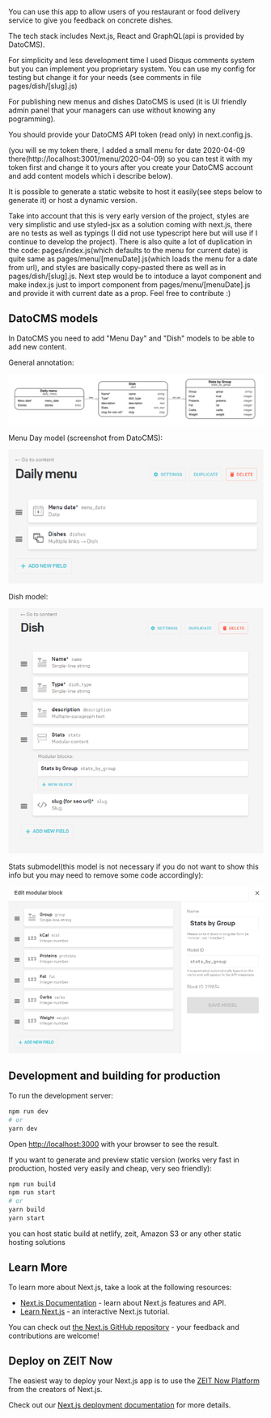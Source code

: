You can use this app to allow users of you restaurant or food delivery service to give you feedback on concrete dishes.

The tech stack includes Next.js, React and GraphQL(api is provided by DatoCMS).

For simplicity and less development time I used Disqus comments system but you can implement you proprietary system. You can use my config for testing but change it for your needs (see comments in file pages/dish/[slug].js)

For publishing new menus and dishes DatoCMS is used (it is UI friendly admin panel that your managers can use without knowing any pogramming).

You should provide your DatoCMS API token (read only) in next.config.js.

(you will se my token there, I added a small menu for date 2020-04-09 there(http://localhost:3001/menu/2020-04-09) so you can test it with my token first and change it to yours after you create your DatoCMS account and add content models which i describe below).

It is possible to generate a static website to host it easily(see steps below to generate it) or host a dynamic version.

Take into account that this is very early version of the project, styles are very simplistic and use styled-jsx as a solution coming with next.js, there are no tests as well as typings (I did not use typescript here but will use if I continue to develop the project).
There is also quite a lot of duplication in the code: pages/index.js(which defaults to the menu for current date) is quite same as pages/menu/[menuDate].js(which loads the menu for a date from url), and styles are basically copy-pasted there as well as in pages/dish/[slug].js. Next step would be to intoduce a layot component and make index.js just to import component from pages/menu/[menuDate].js and provide it with current date as a prop. Feel free to contribute :)

## DatoCMS models

In DatoCMS you need to add "Menu Day" and "Dish" models to be able to add new content.

General annotation:

![](/models_schemes/db_annotation.png)

Menu Day model (screenshot from DatoCMS):

![](/models_schemes/menu_model.png)

Dish model:

![](/models_schemes/dish_model.png)

Stats submodel(this model is not necessary if you do not want to show this info but you may need to remove some code accordingly):

![](/models_schemes/stats_model.png)

## Development and building for production

To run the development server:

```bash
npm run dev
# or
yarn dev
```

Open [http://localhost:3000](http://localhost:3000) with your browser to see the result.

If you want to generate and preview static version (works very fast in production, hosted very easily and cheap, very seo friendly):

```bash
npm run build
npm run start
# or
yarn build
yarn start
```

you can host static build at netlify, zeit, Amazon S3 or any other static hosting solutions

## Learn More

To learn more about Next.js, take a look at the following resources:

-   [Next.js Documentation](https://nextjs.org/docs) - learn about Next.js features and API.
-   [Learn Next.js](https://nextjs.org/learn) - an interactive Next.js tutorial.

You can check out [the Next.js GitHub repository](https://github.com/zeit/next.js/) - your feedback and contributions are welcome!

## Deploy on ZEIT Now

The easiest way to deploy your Next.js app is to use the [ZEIT Now Platform](https://zeit.co/import?utm_medium=default-template&filter=next.js&utm_source=create-next-app&utm_campaign=create-next-app-readme) from the creators of Next.js.

Check out our [Next.js deployment documentation](https://nextjs.org/docs/deployment) for more details.
